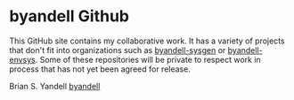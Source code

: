 # byandell Github
This GitHub site contains my collaborative work.
It has a variety of projects that don't fit into organizations such as
[byandell-sysgen](https://github.com/byandell-sysgen)
or
[byandell-envsys](https://github.com/byandell-envsys).
Some of these repositories will be private to respect work in process that has not yet been agreed for release.

Brian S. Yandell [byandell](https://github.com/byandell)
